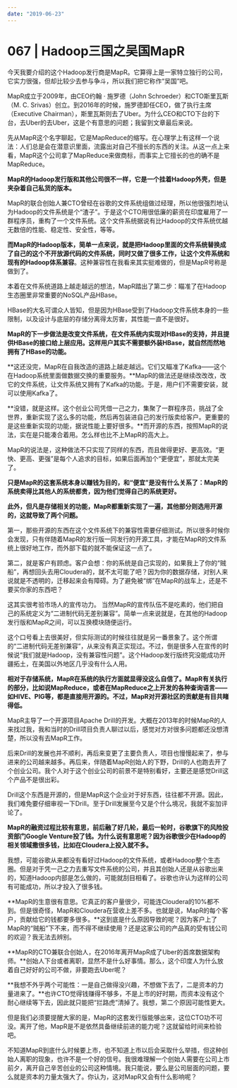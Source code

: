 ```yaml
---
date: "2019-06-23"
---  
```

      
# 067 | Hadoop三国之吴国MapR
今天我要介绍的这个Hadoop发行商是MapR。它算得上是一家特立独行的公司，它实力很强，但却比较少去参与争斗，所以我们把它称作“吴国”吧。

MapR成立于2009年，由CEO约翰 · 施罗德（John Schroeder）和CTO斯里瓦斯（M. C. Srivas）创立。到2016年的时候，施罗德卸任CEO，做了执行主席（Executive Chairman），斯里瓦斯则去了Uber。为什么CEO和CTO下台的下台，去Uber的去Uber，这是个有意思的问题；我留到文章最后来说。

先从MapR这个名字聊起，它是MapReduce的缩写。在心理学上有这样一个说法：人们总是会在潜意识里面，流露出对自己不擅长的东西的关注。从这一点上来看，MapR这个公司拿了MapReduce来做商标，而事实上它擅长的也的确不是MapReduce。

**MapR的Hadoop发行版和其他公司很不一样，它是一个挂着Hadoop外壳，但是夹杂着自己私货的版本。**

<!-- [[[read_end]]] -->

MapR的联合创始人兼CTO曾经在谷歌的文件系统组做过经理，所以他很强烈地认为Hadoop的文件系统是个“渣子”。于是这个CTO用很低廉的薪资在印度雇用了一群程序员，重构了一个文件系统。这个文件系统据说有比Hadoop的文件系统优越无数倍的性能、稳定性、安全性，等等。

**而MapR的Hadoop版本，简单一点来说，就是把Hadoop里面的文件系统替换成了自己的这个不开放源代码的文件系统，同时又做了很多工作，让这个文件系统和现有的Hadoop体系兼容**。这种兼容性在我看来其实挺难做的，但是MapR号称是做到了。

本着在文件系统道路上越走越远的想法，MapR踏出了第二步：瞄准了在Hadoop生态圈里非常重要的NoSQL产品HBase。

HBase的大名可谓众人皆知，但是因为HBase受到了Hadoop文件系统本身的一些限制，以及设计与底层的存储分离得太厉害，其性能一直不是很好。

**MapR的下一步做法是改变文件系统，在文件系统内实现对HBase的支持，并且提供HBase的接口给上层应用。这样用户其实不需要额外装HBase，就自然而然地拥有了HBase的功能。**

**这还没完，MapR在自我改造的道路上越走越远。它们又瞄准了Kafka——这个在Hadoop系统里面做数据交换的重要服务。**MapR的做法还是继续改改改，改它的文件系统，让文件系统又拥有了Kafka的功能。于是，用户们不需要安装，就可以使用Kafka了。

**没错，就是这样。这个创业公司凭借一己之力，集聚了一群程序员，挑战了全世界，重新实现了这么多的功能，然后再包装进自己的发行版卖给客户。更重要的是这些重新实现的功能，据说性能上要好很多。**而开源的东西，按照MapR的说法，实在是只能凑合着用。怎么样也比不上MapR的高大上。

MapR的说法是，这种做法不只实现了同样的东西，而且做得更好、更高效。“更快、更高、更强”是每个人追求的目标，如果后面再加个“更便宜”，那就太完美了。

**只是MapR的这套系统本身以赚钱为目的，和“便宜”是没有什么关系了：MapR的系统卖得比其他人的系统都贵，因为他们觉得自己的系统更好。**

**此外，但凡是存储相关的功能，MapR都重新实现了一遍，其他部分则选用开源的，这就导致了两个问题。**

第一，那些开源的东西在这个文件系统下的兼容性需要仔细测试。所以很多时候你会发现，只有伴随着MapR的发行版一同发行的开源工具，才能在MapR的文件系统上很好地工作，而外部下载的就不能保证这一点了。

第二，就是客户有顾虑。客户会想：你的系统是自己实现的，如果我上了你的“贼船”，再想回头去用Cloudera的，就不太可能了吧？因为你的数据存储，对别人来说就是不透明的，迁移起来会有障碍。为了避免被“绑”在MapR的战车上，还是不要买你家的东西吧？

这其实很考验市场人的宣传功力。 当然MapR的宣传队伍不是吃素的，他们把自己的系统定义为“二进制代码无差别兼容”。简单一点来说就是，在其他的Hadoop发行版和MapR之间，可以互换模块随便运行。

这个口号看上去很美好，但实际测试的时候往往就是另一番景象了。这个所谓的“二进制代码无差别兼容”，从来没有真正实现过。不过，倒是很多人在宣传的时候说“我们就是Hadoop，没有兼容性问题”。这个Hadoop发行版终究没能成功开疆拓土，在美国以外地区几乎没有什么人用。

**相对于存储系统，MapR在系统的执行方面就显得没这么自信了。MapR有关执行的部分，比如说MapReduce，或者在MapReduce之上开发的各种查询语言——如HIVE、PIG等，都是直接用开源的。不过，MapR对开源社区的贡献是有目共睹得低。**

MapR主导了一个开源项目Apache Drill的开发。大概在2013年的时候MapR的人来找过我，我和当时的Drill项目负责人聊过以后，感觉对方对很多问题都还没想清楚，所以没有去MapR工作。

后来Drill的发展也并不顺利，再后来变更了主要负责人，项目也慢慢起来了，参与进来的公司越来越多。再后来，伴随着MapR创始人的下野，Drill的人也跑去开了个创业公司。我个人对于这个创业公司的前景不是特别看好，主要还是感觉Drill这个产品不是很出彩。

Drill这个东西是开源的，但是MapR这个企业对于好东西，往往都不开源。因此，我们难免要仔细审视一下Drill。至于Drill发展至今又是个什么境况，我就不妄加评论了。

**MapR的融资过程比较有意思，前后融了好几轮，最后一轮时，谷歌旗下的风险投资部门Google Venture投了钱。为什么说有意思呢？因为谷歌很少在Hadoop的相关领域撒很多钱，比如在Cloudera上投入就不多。**

我想，可能谷歌从来都没有看好过Hadoop的文件系统，或者Hadoop整个生态圈。但是对于凭一己之力去重写文件系统的公司，并且其创始人还是从谷歌出来的，知道Hadoop内部是怎么做的，可能就刮目相看了。谷歌也许认为这样的公司有可能成功，所以才投入了很多钱。

**MapR的生意很有意思。它真正的客户量很少，可能连Cloudera的10\%都不到。但是很奇怪，MapR和Cloudera在营收上差不多。也就是说，MapR的每个客户，贡献给它的钱都要多很多。**这到底是什么原因导致的呢？因为客户上了MapR的“贼船”下不来，而不得不继续使用？还是这家公司的产品真的受有钱公司的欢迎？我无法去辨别。

**MapR的CTO兼联合创始人，在2016年离开MapR成了Uber的首席数据架构师。**创始人下台或者离职，显然不是什么好事情。那么，这个印度人为什么放着自己好好的公司不做，非要跑去Uber呢？

**我想不外乎两个可能性：一是自己做得没兴趣，不想做下去了，二是资本的力量进来了。**也许CTO觉得钱赚得不够多，不是上市的好时期，而资本没有这个耐心继续等下去，因此就只能把“拦路虎”清掉了。我想，第二个原因可能性更大。

但是我们必须要提醒大家的是，MapR的这套发行版能够出来，这位CTO功不可没。离开了他，MapR是不是依然具备继续前进的能力呢？这就留给时间来检验吧。

不知道MapR到底什么时候要上市，也不知道上市以后会采取什么举措，但这种创始人离职的现象，也许不是一个好的信号。我很难理解一个创始人需要在公司上市前夕，离开自己辛苦创业的公司这种情境。我只能说，要么是公司层面的问题，要么就是资本的力量太强大了。你认为，这对MapR又会有什么影响呢？